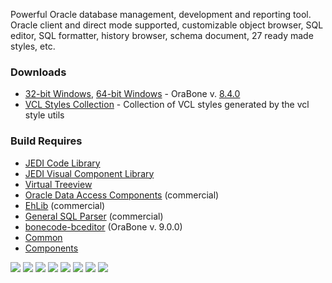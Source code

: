Powerful Oracle database management, development and reporting tool. Oracle client and direct mode supported, customizable object browser, SQL editor, SQL formatter, history browser, schema document, 27 ready made styles, etc.

<h3>Downloads</h3>

  * <a href="http://www.bonecode.com/downloads/OraBone.zip">32-bit Windows</a>, <a href="http://www.bonecode.com/downloads/OraBone64.zip">64-bit Windows</a> - OraBone v. <a href="http://bonecode.com/downloads/OraBone/changes.html" target="_blank">8.4.0</a>
  * <a href="https://code.google.com/p/vcl-styles-utils/wiki/VclStylesCollection" target="_blank">VCL Styles Collection</a> - Collection of VCL styles generated by the vcl style utils

<h3>Build Requires</h3>

  * <a href="http://jcl.sourceforge.net/daily/">JEDI Code Library</a>
  * <a href="http://jvcl.sourceforge.net/daily/">JEDI Visual Component Library</a>
  * <a href="http://code.google.com/p/virtual-treeview/">Virtual Treeview</a>
  * <a href="http://www.devart.com/odac/">Oracle Data Access Components</a> (commercial)
  * <a href="http://www.ehlib.com">EhLib</a> (commercial)
  * <a href="http://www.sqlparser.com/">General SQL Parser</a> (commercial)
  * <a href="http://code.google.com/p/bonecode-bceditor/">bonecode-bceditor</a> (OraBone v. 9.0.0)
  * <a href="https://github.com/bonecode/Common">Common</a>
  * <a href="https://github.com/bonecode/Components">Components</a>

<img src="http://www.bonecode.com/images/OraBone1.png">
<img src="http://www.bonecode.com/images/OraBone2.png">
<img src="http://www.bonecode.com/images/OraBone3.png">
<img src="http://www.bonecode.com/images/OraBone4.png">
<img src="http://www.bonecode.com/images/OraBone5.png">
<img src="http://www.bonecode.com/images/OraBone6.png">
<img src="http://www.bonecode.com/images/OraBone7.png">
<img src="http://www.bonecode.com/images/OraBone8.png">
